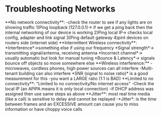 <h1>Troubleshooting Networks</h1>
**No network connectivity**:
	-check the router to see if any lights are on showing traffic
	1)Ping loopback (127.0.0.1)-> if we get a ping back then the internal networking of our device is working
	2)Ping local IP-> checks local config, adapter and link signal
	3)Ping default gateway
	4)pint devices on routers side (internet side)
**Intermittent Wireless connectivity**:
	*Interference*->something else if using our frequency
	*Signal strength*-> transmitting signal/antenna, receiving antenna
	*Incorrect channel*-> usually automatic but look for manual tuning
	*Bounce & Latency*-> signals bounce off objects so move somewhere else
**Wireless interference:**
	-microwaves, cordless phones, high power sources can all interfere 
	-Multi-tenant building can also interfere
	*SNR (signal to noise ratio)* is a good measurement for this
		-you want a LARGE ratio (1:1 is BAD)
**Limited to no connectivity**: "Limited to no connectivity/No internet access"
	-Check the local IP (an APIPA means it is only local connection)
	-if DHCP address was assigned then use same steps as above 
**Jitter**: most real time media (like a call) is sensitive to delay and cannot be replayed
	-*Jitter*: is the time between frames and an EXCESSIVE amount can cause you to miss information or have choppy voice calls